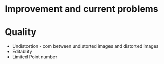 # Improvement and current problems
# Quality
+ Undistortion - com between undistorted images and distorted images
+ Editablity
+ Limited Point number